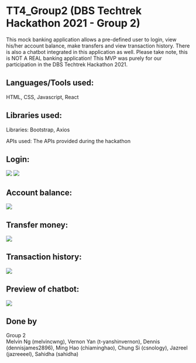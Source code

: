 # TT4_Group2 (DBS Techtrek Hackathon 2021 - Group 2)

This mock banking application allows a pre-defined user to login, view his/her account balance, make transfers and view transaction history. There is also a chatbot integrated in this application as well.
Please take note, this is NOT A REAL banking application! This MVP was purely for our participation in the DBS Techtrek Hackathon 2021.

## Languages/Tools used:
HTML, CSS, Javascript, React

## Libraries used: 
Libraries: Bootstrap, Axios

APIs used: The APIs provided during the hackathon

## Login:

<img src="https://github.com/melvincwng/TT4_Group2/blob/master/techtrek/src/images/login.JPG"/>
<img src="https://github.com/melvincwng/TT4_Group2/blob/master/techtrek/src/images/login2.JPG" />

## Account balance:
<img src="https://github.com/melvincwng/TT4_Group2/blob/master/techtrek/src/images/Balance.jpg" />

## Transfer money:
<img src="https://github.com/melvincwng/TT4_Group2/blob/master/techtrek/src/images/transfer.jpg" />

## Transaction history:
<img src="https://github.com/melvincwng/TT4_Group2/blob/master/techtrek/src/images/history.jpg" />

## Preview of chatbot:
<img src="https://github.com/melvincwng/TT4_Group2/blob/master/techtrek/src/images/chatbot.jpg" />

## Done by
Group 2
<br />
Melvin Ng (melvincwng), Vernon Yan (t-yanshinvernon), Dennis (dennisjames2896), Ming Hao (chiaminghao), Chung Si (csnology), Jazreel (jazreeeel), Sahidha (sahidha)
